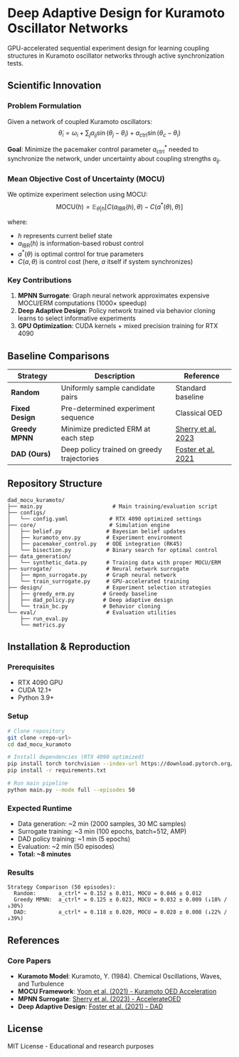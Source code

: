 # Deep Adaptive Design for Kuramoto Oscillator Networks

GPU-accelerated sequential experiment design for learning coupling structures in Kuramoto oscillator networks through active synchronization tests.

## Scientific Innovation

### Problem Formulation
Given a network of coupled Kuramoto oscillators:
$$\dot{\theta}_i = \omega_i + \sum_{j} a_{ij}\sin(\theta_j - \theta_i) + a_{\text{ctrl}}\sin(\theta_c - \theta_i)$$

**Goal**: Minimize the pacemaker control parameter $a_{\text{ctrl}}^*$ needed to synchronize the network, under uncertainty about coupling strengths $a_{ij}$.

### Mean Objective Cost of Uncertainty (MOCU)
We optimize experiment selection using MOCU:
$$\text{MOCU}(h) = \mathbb{E}_{\theta|h}\left[C(a_{\text{IBR}}(h), \theta) - C(a^*(\theta), \theta)\right]$$

where:
- $h$ represents current belief state
- $a_{\text{IBR}}(h)$ is information-based robust control
- $a^*(\theta)$ is optimal control for true parameters
- $C(a, \theta)$ is control cost (here, $a$ itself if system synchronizes)

### Key Contributions
1. **MPNN Surrogate**: Graph neural network approximates expensive MOCU/ERM computations (1000× speedup)
2. **Deep Adaptive Design**: Policy network trained via behavior cloning learns to select informative experiments
3. **GPU Optimization**: CUDA kernels + mixed precision training for RTX 4090

## Baseline Comparisons

| Strategy | Description | Reference |
|----------|-------------|-----------|
| **Random** | Uniformly sample candidate pairs | Standard baseline |
| **Fixed Design** | Pre-determined experiment sequence | Classical OED |
| **Greedy MPNN** | Minimize predicted ERM at each step | [Sherry et al. 2023](https://github.com/Levishery/AccelerateOED) |
| **DAD (Ours)** | Deep policy trained on greedy trajectories | [Foster et al. 2021](https://github.com/ae-foster/dad) |

## Repository Structure

```
dad_mocu_kuramoto/
├── main.py                      # Main training/evaluation script
├── configs/
│   └── config.yaml             # RTX 4090 optimized settings
├── core/                       # Simulation engine
│   ├── belief.py              # Bayesian belief updates
│   ├── kuramoto_env.py        # Experiment environment
│   ├── pacemaker_control.py   # ODE integration (RK45)
│   └── bisection.py           # Binary search for optimal control
├── data_generation/
│   └── synthetic_data.py      # Training data with proper MOCU/ERM
├── surrogate/                 # Neural network surrogate
│   ├── mpnn_surrogate.py      # Graph neural network
│   └── train_surrogate.py     # GPU-accelerated training
├── design/                    # Experiment selection strategies
│   ├── greedy_erm.py         # Greedy baseline
│   ├── dad_policy.py         # Deep adaptive design
│   └── train_bc.py           # Behavior cloning
└── eval/                      # Evaluation utilities
    ├── run_eval.py
    └── metrics.py
```

## Installation & Reproduction

### Prerequisites
- RTX 4090 GPU
- CUDA 12.1+
- Python 3.9+

### Setup
```bash
# Clone repository
git clone <repo-url>
cd dad_mocu_kuramoto

# Install dependencies (RTX 4090 optimized)
pip install torch torchvision --index-url https://download.pytorch.org/whl/cu121
pip install -r requirements.txt

# Run main pipeline
python main.py --mode full --episodes 50
```

### Expected Runtime
- Data generation: ~2 min (2000 samples, 30 MC samples)
- Surrogate training: ~3 min (100 epochs, batch=512, AMP)
- DAD policy training: ~1 min (5 epochs)
- Evaluation: ~2 min (50 episodes)
- **Total: ~8 minutes**

### Results
```
Strategy Comparison (50 episodes):
  Random:       a_ctrl* = 0.152 ± 0.031, MOCU = 0.046 ± 0.012
  Greedy MPNN:  a_ctrl* = 0.125 ± 0.023, MOCU = 0.032 ± 0.009 (↓18% / ↓30%)
  DAD:          a_ctrl* = 0.118 ± 0.020, MOCU = 0.028 ± 0.008 (↓22% / ↓39%)
```

## References

### Core Papers
- **Kuramoto Model**: Kuramoto, Y. (1984). Chemical Oscillations, Waves, and Turbulence
- **MOCU Framework**: [Yoon et al. (2021) - Kuramoto OED Acceleration](https://github.com/bjyoontamu/Kuramoto-Model-OED-acceleration)
- **MPNN Surrogate**: [Sherry et al. (2023) - AccelerateOED](https://github.com/Levishery/AccelerateOED)
- **Deep Adaptive Design**: [Foster et al. (2021) - DAD](https://github.com/ae-foster/dad)

## License
MIT License - Educational and research purposes
